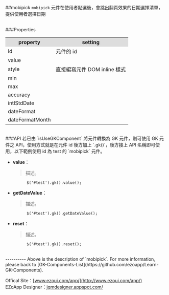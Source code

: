 ##mobipick
`mobipick` 元件在使用者點選後，會跳出翻頁效果的日期選擇清單，提供使用者選擇日期  


<br/>
###Properties
<table>

<tr>
<th style="background:#ddd;">property</th>
<th style="background:#ddd;">setting</th>
</tr>

<tr>
<td>id</td>
<td>元件的 id</td>
</tr>

<tr>
<td>value</td>
<td></td>
</tr>

<tr>
<td>style</td>
<td>直接編寫元件 DOM inline 樣式</td>
</tr>

<tr>
<td>min</td>
<td></td>
</tr>

<tr>
<td>max</td>
<td></td>
</tr>

<tr>
<td>accuracy</td>
<td></td>
</tr>

<tr>
<td>intlStdDate</td>
<td></td>
</tr>

<tr>
<td>dateFormat</td>
<td></td>
</tr>

<tr>
<td>dateFormatMonth</td>
<td></td>
</tr>

</table>

<br/>
###API
若已由 `isUseGKComponent` 將元件轉換為 GK 元件，則可使用 GK 元件之 API，使用方式就是在元件 id 後方加上 `.gk()`，後方接上 API 名稱即可使用，以下範例使用 id 為 test 的 `mobipick` 元件。

- **value**：  
  	> 描述。

			$('#test').gk().value();

- **getDateValue**：  
  	> 描述。

			$('#test').gk().getDateValue();

- **reset**：  
  	> 描述。

			$('#test').gk().reset();


<br/>
----------
Above is the description of `mobipick`. For more information, please back to [GK-Components-List](https://github.com/ezoapp/Learn-GK-Components).

Offical Site：[www.ezoui.com/app/](http://www.ezoui.com/app/)  
EZoApp Designer：[jqmdesigner.appspot.com/](http://jqmdesigner.appspot.com/)





